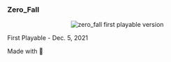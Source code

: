 ### Zero_Fall

<p align="center">
  <img src="/docs/first_playable.gif" title="zero_fall first playable version">
</p>
First Playable - Dec. 5, 2021


Made with :blue_heart:
